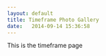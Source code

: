```yaml
---
layout: default
title: Timeframe Photo Gallery
date:   2014-09-14 15:36:58
---
```


This is the timeframe page
